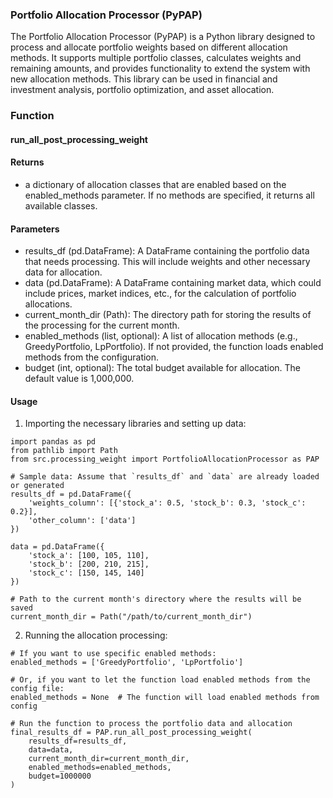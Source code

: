 ### Portfolio Allocation Processor (PyPAP)

The Portfolio Allocation Processor (PyPAP) is a Python library designed to process and allocate portfolio weights based
on
different allocation methods. It supports multiple portfolio classes, calculates weights and remaining amounts, and
provides functionality to extend the system with new allocation methods. This library can be used in financial and
investment analysis, portfolio optimization, and asset allocation.

### Function

#### run_all_post_processing_weight

#### Returns

* a dictionary of allocation classes that are enabled based on the enabled_methods parameter. If
  no methods are specified, it returns all available classes.

#### Parameters

* results_df (pd.DataFrame): A DataFrame containing the portfolio data that needs processing. This will include weights
  and other necessary data for allocation.
* data (pd.DataFrame): A DataFrame containing market data, which could include prices, market indices, etc., for the
  calculation of portfolio allocations.
* current_month_dir (Path): The directory path for storing the results of the processing for the current month.
* enabled_methods (list, optional): A list of allocation methods (e.g., GreedyPortfolio, LpPortfolio). If not provided,
  the function loads enabled methods from the configuration.
* budget (int, optional): The total budget available for allocation. The default value is 1,000,000.

#### Usage

1. Importing the necessary libraries and setting up data:

````
import pandas as pd
from pathlib import Path
from src.processing_weight import PortfolioAllocationProcessor as PAP

# Sample data: Assume that `results_df` and `data` are already loaded or generated
results_df = pd.DataFrame({
    'weights_column': [{'stock_a': 0.5, 'stock_b': 0.3, 'stock_c': 0.2}],
    'other_column': ['data']
})

data = pd.DataFrame({
    'stock_a': [100, 105, 110],
    'stock_b': [200, 210, 215],
    'stock_c': [150, 145, 140]
})

# Path to the current month's directory where the results will be saved
current_month_dir = Path("/path/to/current_month_dir")
````

2. Running the allocation processing:

```
# If you want to use specific enabled methods:
enabled_methods = ['GreedyPortfolio', 'LpPortfolio']

# Or, if you want to let the function load enabled methods from the config file:
enabled_methods = None  # The function will load enabled methods from config

# Run the function to process the portfolio data and allocation
final_results_df = PAP.run_all_post_processing_weight(
    results_df=results_df, 
    data=data, 
    current_month_dir=current_month_dir, 
    enabled_methods=enabled_methods, 
    budget=1000000
)
```

